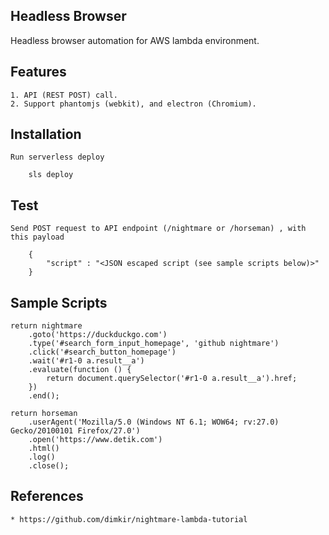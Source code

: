 Headless Browser
----------------

Headless browser automation for AWS lambda environment.

Features
--------
    
    1. API (REST POST) call.
    2. Support phantomjs (webkit), and electron (Chromium).
    
Installation
------------
    
    Run serverless deploy
        
        sls deploy
        
Test
----
    
    Send POST request to API endpoint (/nightmare or /horseman) , with this payload
    
    	{
      	    "script" : "<JSON escaped script (see sample scripts below)>"
    	}

Sample Scripts
--------------

````
return nightmare
    .goto('https://duckduckgo.com')
    .type('#search_form_input_homepage', 'github nightmare')
    .click('#search_button_homepage')
    .wait('#r1-0 a.result__a')
    .evaluate(function () {
        return document.querySelector('#r1-0 a.result__a').href;
    })
    .end();
````

````
return horseman
    .userAgent('Mozilla/5.0 (Windows NT 6.1; WOW64; rv:27.0) Gecko/20100101 Firefox/27.0')
    .open('https://www.detik.com')
    .html()
    .log() 
    .close();
````


References
----------

    * https://github.com/dimkir/nightmare-lambda-tutorial
    